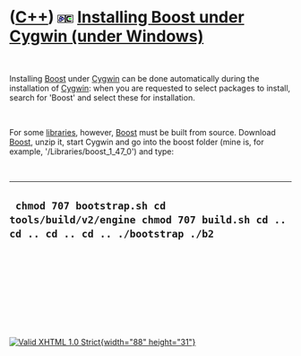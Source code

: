 



 

 

 

 

 

([C++](Cpp.htm)) ![Boost](PicBoost.png)![Cygwin](PicCygwin.png) [Installing Boost under Cygwin (under Windows)](CppBoostInstallCygwin.htm)
==========================================================================================================================================

 

Installing [Boost](CppBoost.htm) under [Cygwin](CppCygwin.htm) can be
done automatically during the installation of [Cygwin](CppCygwin.htm):
when you are requested to select packages to install, search for 'Boost'
and select these for installation.

 

For some [libraries](CppLibraries.htm), however, [Boost](CppBoost.htm)
must be built from source. Download [Boost](CppBoost.htm), unzip it,
start Cygwin and go into the boost folder (mine is, for example,
'/Libraries/boost\_1\_47\_0') and type:

 

  ----------------------------------------------------------------------------------------------------------------
  ` chmod 707 bootstrap.sh cd tools/build/v2/engine chmod 707 build.sh cd .. cd .. cd .. cd .. ./bootstrap ./b2`
  ----------------------------------------------------------------------------------------------------------------

 

 

 

 





 

[![Valid XHTML 1.0 Strict](valid-xhtml10.png){width="88"
height="31"}](http://validator.w3.org/check?uri=referer)
